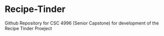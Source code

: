 # Recipe-Tinder
Github Repository for CSC 4996 (Senior Capstone) for development of the Recipe Tinder Proeject
